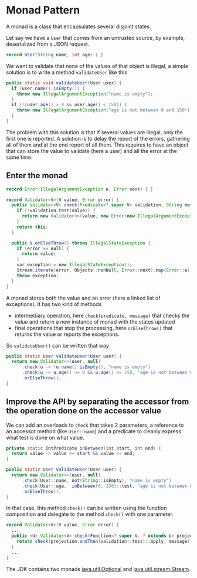 # Monad Pattern

A monad is a class that encapsulates several disjoint states.

Let say we have a `User` that comes from an untrusted source, by example, deserialized from a JSON request.
```java
record User(String name, int age) { }
```

We want to validate that none of the values of that object is illegal,
a simple solution is to write a method `validateUser` like this
```java
public static void validateUser(User user) {
  if (user.name().isEmpty()) {
    throw new IllegalArgumentException("name is empty");
  }
  if (!(user.age() > 0 && user.age() < 150)) {
    throw new IllegalArgumentException("age is not between 0 and 150");
  }
}
```

The problem with this solution is that if several values are illegal, only the first one is reported.
A solution is to delay the report of the errors, gathering all of them and at the end report of all them.
This requires to have an object that can store the value to validate (here a user) and all the error at
the same time.

## Enter the monad 

```java
record Error(IllegalArgumentException e, Error next) { }

record Validator<V>(V value, Error error) {
  public Validator<V> check(Predicate<? super V> validation, String message) {
    if (!validation.test(value)) {
      return new Validator<>(value, new Error(new IllegalArgumentException(message), error));
    }
    return this;
  }

  public V orElseThrow() throws IllegalStateException {
    if (error == null) {
      return value;
    }
    var exception = new IllegalStateException();
    Stream.iterate(error, Objects::nonNull, Error::next).map(Error::e).forEach(exception::addSuppressed);
    throw exception;
  }
}
```

A monad stores both the value and an error (here a linked list of exceptions).
It has two kind of methods
- intermediary operation, here `check(predicate, message)` that checks the value and return a new instance of monad
  with the states updated
- final operations that stop the processing, here `orElseThrow()` that returns the value or reports the exceptions.

So `validateUser()` can be written that way
```java
public static User validateUser(User user) {
  return new Validator<>(user, null)
      .check(u -> !u.name().isEmpty(), "name is empty")
      .check(u -> u.age() >= 0 && u.age() <= 150, "age is not between 0 and 150")
      .orElseThrow();
}
```

## Improve the API by separating the accessor from the operation done on the accessor value

We can add an overloads to `check` that takes 2 parameters, a reference to an accessor method (like `User::name`) and
a predicate to cleanly express what test is done on what value.

```java
private static IntPredicate inBetween(int start, int end) {
  return value -> value >= start && value <= end;
}

public static User validateUser(User user) {
  return new Validator<>(user, null)
      .check(User::name, not(String::isEmpty), "name is empty")
      .check(User::age,  inBetween(0, 150)::test, "age is not between 0 and 150")
      .orElseThrow();
}
```

In that case, this method `check()` can be written using the function composition and delegate to
the method `check()` with one parameter.

```java
record Validator<V>(V value, Error error) {
  ...
  public <U> Validator<V> check(Function<? super V, ? extends U> projection, Predicate<? super U> validation, String message) {
    return check(projection.andThen(validation::test)::apply, message);
  }
  ...
}
```

The JDK contains two monads
[java.util.Optional](https://docs.oracle.com/en/java/javase/17/docs/api/java.base/java/util/Optional.html) and
[java.util.stream.Stream](https://docs.oracle.com/en/java/javase/17/docs/api/java.base/java/util/stream/Stream.html).
